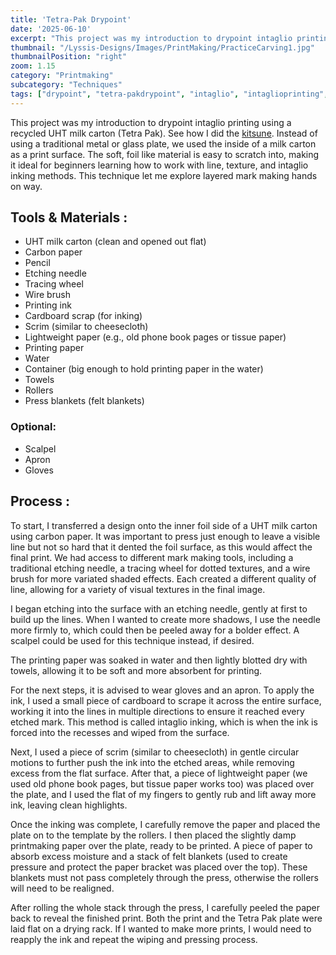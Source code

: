 ```yaml
---
title: 'Tetra-Pak Drypoint'
date: '2025-06-10'
excerpt: "This project was my introduction to drypoint intaglio printing using a recycled..."
thumbnail: "/Lyssis-Designs/Images/PrintMaking/PracticeCarving1.jpg"
thumbnailPosition: "right"
zoom: 1.15
category: "Printmaking"
subcategory: "Techniques"
tags: ["drypoint", "tetra-pakdrypoint", "intaglio", "intaglioprinting", "printmaking"]
---
```


This project was my introduction to drypoint intaglio printing using a recycled UHT milk carton (Tetra Pak). See how I did the [kitsune](#/blog/Printmaking/Completed-Pieces/Kitsune-Drypoint). Instead of using a traditional metal or glass plate, we used the inside of a milk carton as a print surface. The soft, foil like material is easy to scratch into, making it ideal for beginners learning how to work with line, texture, and intaglio inking methods. This technique let me explore layered mark making hands on way.

## Tools & Materials :
- UHT milk carton (clean and opened out flat)
- Carbon paper
- Pencil
- Etching needle
- Tracing wheel
- Wire brush
- Printing ink
- Cardboard scrap (for inking)
- Scrim (similar to cheesecloth)
- Lightweight paper (e.g., old phone book pages or tissue paper)
- Printing paper
- Water
- Container (big enough to hold printing paper in the water)
- Towels
- Rollers
- Press blankets (felt blankets)

### Optional:
- Scalpel
- Apron
- Gloves

## Process :

To start, I transferred a design onto the inner foil side of a UHT milk carton using carbon paper. It was important to press just enough to leave a visible line but not so hard that it dented the foil surface, as this would affect the final print.
We had access to different mark making tools, including a traditional etching needle, a tracing wheel for dotted textures, and a wire brush for more variated shaded effects. Each created a different quality of line, allowing for a variety of visual textures in the final image.

I began etching into the surface with an etching needle, gently at first to build up the lines. When I wanted to create more shadows, I use the needle more firmly to, which could then be peeled away for a bolder effect. A scalpel could be used for this technique instead, if desired.

The printing paper was soaked in water and then lightly blotted dry with towels, allowing it to be soft and more absorbent for printing.

For the next steps, it is advised to wear gloves and an apron. To apply the ink, I used a small piece of cardboard to scrape it across the entire surface, working it into the lines in multiple directions to ensure it reached every etched mark. This method is called intaglio inking, which is when the ink is forced into the recesses and wiped from the surface.

Next, I used a piece of scrim (similar to cheesecloth) in gentle circular motions to further push the ink into the etched areas, while removing excess from the flat surface. After that, a piece of lightweight paper (we used old phone book pages, but tissue paper works too) was placed over the plate, and I used the flat of my fingers to gently rub and lift away more ink, leaving clean highlights.

Once the inking was complete, I carefully remove the paper and placed the plate on to the template by the rollers. I then placed the slightly damp printmaking paper over the plate, ready to be printed. A piece of paper to absorb excess moisture and a stack of felt blankets (used to create pressure and protect the paper bracket was placed over the top). These blankets must not pass completely through the press, otherwise the rollers will need to be realigned.

After rolling the whole stack through the press, I carefully peeled the paper back to reveal the finished print. Both the print and the Tetra Pak plate were laid flat on a drying rack. If I wanted to make more prints, I would need to reapply the ink and repeat the wiping and pressing process.